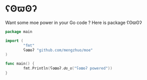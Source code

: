 # ʕʘϖʘʔ

Want some moe power in your Go code ?
Here is package ʕʘϖʘʔ

```go
package main

import (
        "fmt"
        ʕʘϖʘʔ "github.com/mengzhuo/moe"
)

func main() {
        fmt.Println(ʕʘϖʘʔ.Ꮷಠ_ಠ("ʕʘϖʘʔ powered"))
}
```
